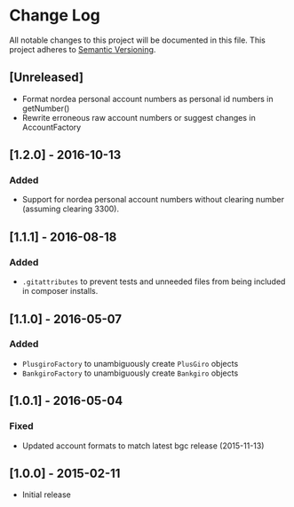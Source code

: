# Change Log
All notable changes to this project will be documented in this file.
This project adheres to [Semantic Versioning](http://semver.org/).

## [Unreleased]

- Format nordea personal account numbers as personal id numbers in getNumber()
- Rewrite erroneous raw account numbers or suggest changes in AccountFactory

## [1.2.0] - 2016-10-13

### Added
- Support for nordea personal account numbers without clearing number (assuming clearing 3300).

## [1.1.1] - 2016-08-18

### Added
- `.gitattributes` to prevent tests and unneeded files from being included in composer installs.

## [1.1.0] - 2016-05-07

### Added
- `PlusgiroFactory` to unambiguously create `PlusGiro` objects
- `BankgiroFactory` to unambiguously create `Bankgiro` objects

## [1.0.1] - 2016-05-04

### Fixed
- Updated account formats to match latest bgc release (2015-11-13)

## [1.0.0] - 2015-02-11
- Initial release
